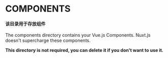 # COMPONENTS

#### 该目录用于存放组件
The components directory contains your Vue.js Components.
Nuxt.js doesn't supercharge these components.

**This directory is not required, you can delete it if you don't want to use it.**

